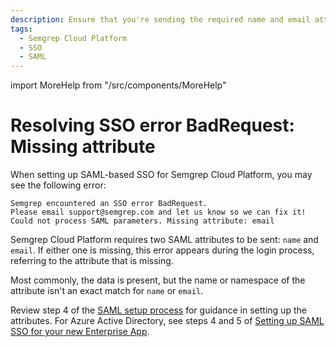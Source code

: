 ```yaml
---
description: Ensure that you're sending the required name and email attributes to Semgrep Cloud Platform.
tags:
  - Semgrep Cloud Platform
  - SSO
  - SAML
---
```


import MoreHelp from "/src/components/MoreHelp"

# Resolving SSO error BadRequest: Missing attribute

When setting up SAML-based SSO for Semgrep Cloud Platform, you may see the following error:

```
Semgrep encountered an SSO error BadRequest. 
Please email support@semgrep.com and let us know so we can fix it! 
Could not process SAML parameters. Missing attribute: email
```

Semgrep Cloud Platform requires two SAML attributes to be sent: `name` and `email`. If either one is missing, this error appears during the login process, referring to the attribute that is missing.

Most commonly, the data is present, but the name or namespace of the attribute isn't an exact match for `name` or `email`. 

Review step 4 of the [SAML setup process](/docs/deployment/sso/#saml-20) for guidance in setting up the attributes. For Azure Active Directory, see steps 4 and 5 of [Setting up SAML SSO for your new Enterprise App](docs/deployment/sso/#setting-up-saml-sso-for-your-new-enterprise-app).

<MoreHelp />
